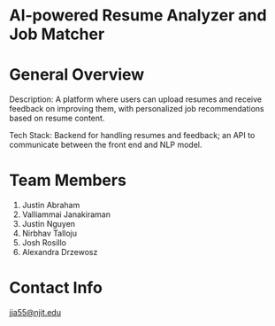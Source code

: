 # AI-powered Resume Analyzer and Job Matcher

# General Overview

Description: A platform where users can upload resumes and receive feedback on improving them, with personalized job recommendations based on resume content.

Tech Stack: Backend for handling resumes and feedback; an API to communicate between the front end and NLP model.

# Team Members

 1. Justin Abraham
 2. Valliammai Janakiraman
 3. Justin Nguyen
 4. Nirbhav Talloju
 5. Josh Rosillo
 6. Alexandra Drzewosz

# Contact Info

jja55@njit.edu

